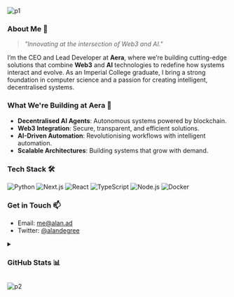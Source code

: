 ![p1](https://github.com/user-attachments/assets/d8eb5eff-6d5a-4fe7-89c6-7073efdfd504)

<h3>About Me 🚀</h3>

> *"Innovating at the intersection of Web3 and AI."*

I’m the CEO and Lead Developer at **Aera**, where we’re building cutting-edge solutions that combine **Web3** and **AI** technologies to redefine how systems interact and evolve. As an Imperial College graduate, I bring a strong foundation in computer science and a passion for creating intelligent, decentralised systems.

<h3>What We're Building at Aera 🔮</h3>

- **Decentralised AI Agents**: Autonomous systems powered by blockchain.
- **Web3 Integration**: Secure, transparent, and efficient solutions.
- **AI-Driven Automation**: Revolutionising workflows with intelligent automation.
- **Scalable Architectures**: Building systems that grow with demand.

<h3>Tech Stack 🛠️</h3>

![Python](https://img.shields.io/badge/-Python-3776AB?style=flat-square&logo=python&logoColor=white)
![Next.js](https://img.shields.io/badge/-Next.js-000000?style=flat-square&logo=next.js&logoColor=white)
![React](https://img.shields.io/badge/-React-61DAFB?style=flat-square&logo=react&logoColor=black)
![TypeScript](https://img.shields.io/badge/-TypeScript-3178C6?style=flat-square&logo=typescript&logoColor=white)
![Node.js](https://img.shields.io/badge/-Node.js-339933?style=flat-square&logo=node.js&logoColor=white)
![Docker](https://img.shields.io/badge/-Docker-2496ED?style=flat-square&logo=docker&logoColor=white)

<h3>Get in Touch 📫</h3>

- Email: [me@alan.ad](mailto:me@alan.ad)
- Twitter: [@alandegree](https://twitter.com/alandegree)

<details>
<summary><h3>GitHub Stats 📊</h3></summary>

<div align="left">
  
[![GitHub Stats](https://github-readme-stats.vercel.app/api?username=alandegree&show_icons=true&theme=minimal)](https://github.com/alandegree)
  
[![Top Languages](https://github-readme-stats.vercel.app/api/top-langs/?username=alandegree&layout=compact&theme=minimal)](https://github.com/alandegree)
  
</div>

</details>



![p2](https://github.com/user-attachments/assets/6e927ca2-d087-4f2a-9be4-fba2685bb938)
